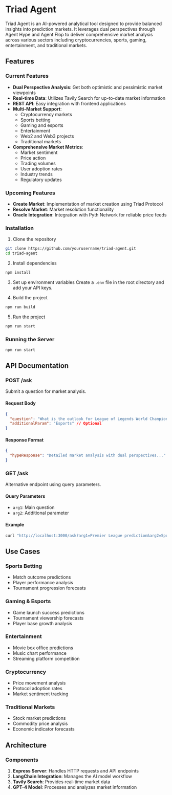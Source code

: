 # Triad Agent

Triad Agent is an AI-powered analytical tool designed to provide balanced insights into prediction markets. It leverages dual perspectives through Agent Hype and Agent Flop to deliver comprehensive market analysis across various sectors including cryptocurrencies, sports, gaming, entertainment, and traditional markets.

## Features

### Current Features

- **Dual Perspective Analysis**: Get both optimistic and pessimistic market viewpoints
- **Real-time Data**: Utilizes Tavily Search for up-to-date market information
- **REST API**: Easy integration with frontend applications
- **Multi-Market Support**:
  - Cryptocurrency markets
  - Sports betting
  - Gaming and esports
  - Entertainment
  - Web2 and Web3 projects
  - Traditional markets
- **Comprehensive Market Metrics**:
  - Market sentiment
  - Price action
  - Trading volumes
  - User adoption rates
  - Industry trends
  - Regulatory updates

### Upcoming Features

- **Create Market**: Implementation of market creation using Triad Protocol
- **Resolve Market**: Market resolution functionality
- **Oracle Integration**: Integration with Pyth Network for reliable price feeds

### Installation

1. Clone the repository

```bash
git clone https://github.com/yourusername/triad-agent.git
cd triad-agent
```

2. Install dependencies

```bash
npm install
```

3. Set up environment variables
   Create a `.env` file in the root directory and add your API keys.

4. Build the project

```bash
npm run build
```

5. Run the project

```bash
npm run start
```

### Running the Server

```bash
npm run start
```

## API Documentation

### POST /ask

Submit a question for market analysis.

#### Request Body

```json
{
  "question": "What is the outlook for League of Legends World Championship viewership?",
  "additionalParam": "Esports" // Optional
}
```

#### Response Format

```json
{
  "hypeResponse": "Detailed market analysis with dual perspectives..."
}
```

### GET /ask

Alternative endpoint using query parameters.

#### Query Parameters

- `arg1`: Main question
- `arg2`: Additional parameter

#### Example

```bash
curl "http://localhost:3000/ask?arg1=Premier League prediction&arg2=Sports"
```

## Use Cases

### Sports Betting

- Match outcome predictions
- Player performance analysis
- Tournament progression forecasts

### Gaming & Esports

- Game launch success predictions
- Tournament viewership forecasts
- Player base growth analysis

### Entertainment

- Movie box office predictions
- Music chart performance
- Streaming platform competition

### Cryptocurrency

- Price movement analysis
- Protocol adoption rates
- Market sentiment tracking

### Traditional Markets

- Stock market predictions
- Commodity price analysis
- Economic indicator forecasts

## Architecture

### Components

1. **Express Server**: Handles HTTP requests and API endpoints
2. **LangChain Integration**: Manages the AI model workflow
3. **Tavily Search**: Provides real-time market data
4. **GPT-4 Model**: Processes and analyzes market information
